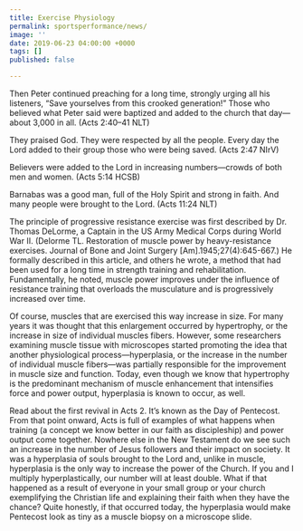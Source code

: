```yaml
---
title: Exercise Physiology
permalink: sportsperformance/news/
image: ''
date: 2019-06-23 04:00:00 +0000
tags: []
published: false

---
```

Then Peter continued preaching for a long time, strongly urging all his listeners, “Save yourselves from this crooked generation!” Those who believed what Peter said were baptized and added to the church that day—about 3,000 in all. (Acts 2:40–41 NLT)

They praised God. They were respected by all the people. Every day the Lord added to their group those who were being saved. (Acts 2:47 NIrV)

Believers were added to the Lord in increasing numbers—crowds of both men and women. (Acts 5:14 HCSB)

Barnabas was a good man, full of the Holy Spirit and strong in faith. And many people were brought to the Lord. (Acts 11:24 NLT)

The principle of progressive resistance exercise was first described by Dr. Thomas DeLorme, a Captain in the US Army Medical Corps during World War II. (Delorme TL. Restoration of muscle power by heavy-resistance exercises. Journal of Bone and Joint Surgery \[Am\].1945;27(4):645-667.) He formally described in this article, and others he wrote, a method that had been used for a long time in strength training and rehabilitation. Fundamentally, he noted, muscle power improves under the influence of resistance training that overloads the musculature and is progressively increased over time.

Of course, muscles that are exercised this way increase in size. For many years it was thought that this enlargement occurred by hypertrophy, or the increase in size of individual muscles fibers. However, some researchers examining muscle tissue with microscopes started promoting the idea that another physiological process—hyperplasia, or the increase in the number of individual muscle fibers—was partially responsible for the improvement in muscle size and function. Today, even though we know that hypertrophy is the predominant mechanism of muscle enhancement that intensifies force and power output, hyperplasia is known to occur, as well.

Read about the first revival in Acts 2. It’s known as the Day of Pentecost. From that point onward, Acts is full of examples of what happens when training (a concept we know better in our faith as discipleship) and power output come together. Nowhere else in the New Testament do we see such an increase in the number of Jesus followers and their impact on society. It was a hyperplasia of souls brought to the Lord and, unlike in muscle, hyperplasia is the only way to increase the power of the Church. If you and I multiply hyperplastically, our number will at least double. What if that happened as a result of everyone in your small group or your church exemplifying the Christian life and explaining their faith when they have the chance? Quite honestly, if that occurred today, the hyperplasia would make Pentecost look as tiny as a muscle biopsy on a microscope slide.